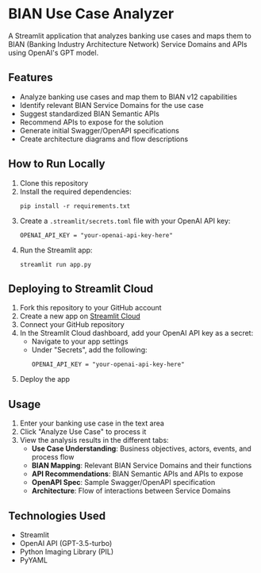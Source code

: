 # BIAN Use Case Analyzer

A Streamlit application that analyzes banking use cases and maps them to BIAN (Banking Industry Architecture Network) Service Domains and APIs using OpenAI's GPT model.

## Features

- Analyze banking use cases and map them to BIAN v12 capabilities
- Identify relevant BIAN Service Domains for the use case
- Suggest standardized BIAN Semantic APIs
- Recommend APIs to expose for the solution
- Generate initial Swagger/OpenAPI specifications
- Create architecture diagrams and flow descriptions

## How to Run Locally

1. Clone this repository
2. Install the required dependencies:
   ```
   pip install -r requirements.txt
   ```
3. Create a `.streamlit/secrets.toml` file with your OpenAI API key:
   ```
   OPENAI_API_KEY = "your-openai-api-key-here"
   ```
4. Run the Streamlit app:
   ```
   streamlit run app.py
   ```

## Deploying to Streamlit Cloud

1. Fork this repository to your GitHub account
2. Create a new app on [Streamlit Cloud](https://streamlit.io/cloud)
3. Connect your GitHub repository
4. In the Streamlit Cloud dashboard, add your OpenAI API key as a secret:
   - Navigate to your app settings
   - Under "Secrets", add the following:
     ```
     OPENAI_API_KEY = "your-openai-api-key-here"
     ```
5. Deploy the app

## Usage

1. Enter your banking use case in the text area
2. Click "Analyze Use Case" to process it
3. View the analysis results in the different tabs:
   - **Use Case Understanding**: Business objectives, actors, events, and process flow
   - **BIAN Mapping**: Relevant BIAN Service Domains and their functions
   - **API Recommendations**: BIAN Semantic APIs and APIs to expose
   - **OpenAPI Spec**: Sample Swagger/OpenAPI specification
   - **Architecture**: Flow of interactions between Service Domains

## Technologies Used

- Streamlit
- OpenAI API (GPT-3.5-turbo)
- Python Imaging Library (PIL)
- PyYAML 